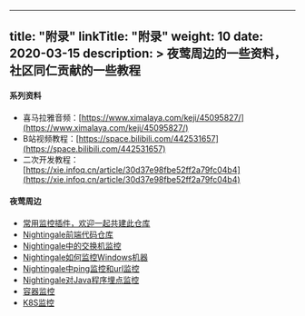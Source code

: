 
---
title: "附录"
linkTitle: "附录"
weight: 10
date: 2020-03-15
description: >
  夜莺周边的一些资料，社区同仁贡献的一些教程
---

#### 系列资料

- 喜马拉雅音频：[https://www.ximalaya.com/keji/45095827/](https://www.ximalaya.com/keji/45095827/)
- B站视频教程：[https://space.bilibili.com/442531657](https://space.bilibili.com/442531657)
- 二次开发教程：[https://xie.infoq.cn/article/30d37e98fbe52ff2a79fc04b4](https://xie.infoq.cn/article/30d37e98fbe52ff2a79fc04b4)

#### 夜莺周边

- [常用监控插件，欢迎一起共建此仓库](https://github.com/n9e/plugin)
- [Nightingale前端代码仓库](https://github.com/n9e/fe)
- [Nightingale中的交换机监控](https://my.oschina.net/u/3771209/blog/4842460)
- [Nightingale如何监控Windows机器](https://github.com/n9e/win-collector)
- [Nightingale中ping监控和url监控](https://github.com/shanghai-edu/n9e-probe)
- [Nightingale对Java程序埋点监控](https://github.com/lynxcat/micrometer-registry-nightingale)
- [容器监控](https://github.com/n9e/docker-mon)
- [K8S监控](https://github.com/n9e/k8s-mon)

